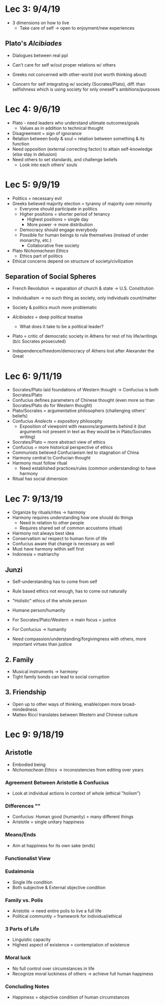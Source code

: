 # Lec 3: 9/4/19
* 3 dimensions on how to live
    * Take care of self → open to enjoyment/new experiences

## Plato's *Alcibiades*
* Dialogues between real ppl
* Can't care for self w/out proper relations w/ others

* Greeks not concerned with other-world (not worth thinking about)

* Concern for self integrating w/ society (Socrates/Plato), diff. than
    selfishness which is using society for only oneself's ambitions/purposes

# Lec 4: 9/6/19
* Plato - need leaders who understand ultimate outcomes/goals
    * Values as in addition to technical thought
* Disagreement = sign of ignorance
* Relation between body & soul = relation between something & its function
* Need opposition (external correcting factor) to attain self-knowledge (else
    stay in delusion)
* Need others to set standards, and challenge beliefs
    * Look into each others' souls

# Lec 5: 9/9/19
* Politics = necessary evil
* Greeks believed majority election = tyranny of majority over minority
    * Everyone should participate in politics
    * Higher positions = shorter period of tenancy
        * Highest positions = single day
        * More power → more distribution
    * Democracy should engage everybody
    * Possible for human beings to rule themselves (instead of under monarchy,
        etc.)
        * Collaborative free society
* Plato *Nichomachean Ethics*
    * Ethics part of politics
* Ethical concerns depend on structure of society/civilization

## Separation of Social Spheres
* French Revolution → separation of church & state → U.S. Constitution
* Individualism → no such thing as society, only individuals count/matter

* Society & politics much more problematic

* *Alcibiades* = deep political treatise
    * What does it take to be a political leader?

* Plato = critic of democratic society in Athens for rest of his life/writings
    (b/c Socrates prosecuted)

* Independence/freedom/democracy of Athens lost after Alexander the Great

# Lec 6: 9/11/19
* Socrates/Plato laid foundations of Western thought → Confucius is both
    Socrates/Plato
* Confucius defines parameters of Chinese thought (even more so than
    Socrates/Plato do for Western thought)
* Plato/Socrates = argumentative philosophers (challenging others' beliefs)
* Confucius *Analects* = expository philosophy
    * Exposition of viewpoint with reasons/arguments behind it (but arguments
        not present in text as they would be in Plato/Socrates writing)
* Socrates/Plato = more abstract view of ethics
* Confucius = more historical perspective of ethics
* Communists believed Confucianism led to stagnation of China
* Harmony central to Confucian thought
* Harmony must follow ritual
    * Need established practices/rules (common understanding) to have harmony
* Ritual has social dimension

# Lec 7: 9/13/19
* Organize by rituals/rites → harmony
* Harmony requires understanding how one should do things
    * Need in relation to other people
    * Requires shared set of common accustoms (ritual)
* Harmony not always best idea
* Conservatism w/ respect to human form of life
* Confucius aware that change is necessary as well
* Must have harmony within self first
* Indonesia = matriarchy

## Junzi
* Self-understanding has to come from self

* Rule based ethics not enough, has to come out naturally
* "Holistic" ethics of the whole person
* Humane person/humanity
* For Socrates/Plato/Western → main focus = justice
* For Confucius → humanity
* Need compassion/understanding/forgivingness with others, more important virtues than
    justice

## 2. Family
* Musical instruments → harmony
* Tight family bonds can lead to social corruption

## 3. Friendship
* Open up to other ways of thinking, enable/open more broad-mindedness
* Matteo Ricci translates between Western and Chinese culture

# Lec 9: 9/18/19
## Aristotle
* Embodied being
* *Nichomachean Ethics* → inconsistencies from editing over years

### Agreement Between Aristotle & Confucius
* Look at individual actions in context of whole (ethical "holism")

### Differences ""
* Confucius: Human good (humanity) = many different things
* Aristotle = single unitary happiness

### Means/Ends
* Aim at happiness for its own sake (ends)

### Functionalist View

### Eudaimonía
* Single life condition
* Both subjective & External objective condition

### Family vs. Polis
* Aristotle → need entire polis to live a full life
* Political communtiy = framework for individual/ethical

### 3 Parts of Life
* Linguistic capacity
* Highest aspect of existence = contemplation of existence

### Moral luck
* No full control over circumstances in life
* Recognize moral luckiness of others → achieve full human happiness

### Concluding Notes
* Happiness = objective condition of human circumstances
